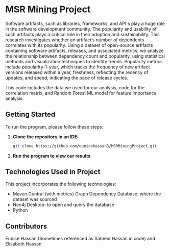 # MSR Mining Project
Software artifacts, such as libraries, frameworks, and API's play a huge role in the software development community. The popularity and usability of such artifacts plays a critical role in their adoption and sustainability. This research investigates whether an artifact’s number of dependents correlates with its popularity. Using a dataset of open-source artifacts containing software artifacts, releases, and associated metrics, we analyze the relationship between dependency count and popularity, using statistical methods and visualization techniques to identify trends. Popularity metrics include popularity-1-year, which tracks the frequency of new artifact versions released within a year, freshness, reflecting the recency of updates, and speed, indicating the pace of release cycles.

This code includes the data we used for our analysis, code for the correlation matrix, and Random Forest ML model for feature importance analysis.


## Getting Started

To run the program, please follow these steps:

1. **Clone the repository in an IDE:**

   ```bash
   git clone https://github.com/eunicehassan3/MSRMiningProject.git
   ```

2. **Run the program to view our results**


## Technologies Used in Project

This project incorporates the following technologies: 
- Maven Central (with metrics) Graph Dependency Database: where the dataset was sourced
- Neo4j Desktop: to open and query the database
- Python

## Contributors
Eunice Hassan (Sometimes referenced as Saheed Hassan in code) and Elisabeth Hassan